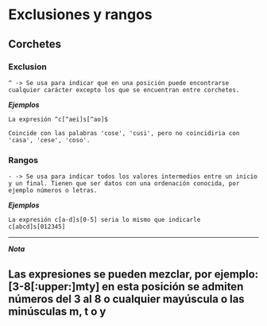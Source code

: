 # Exclusiones y rangos #

## Corchetes ##

### Exclusion ###

    ^ -> Se usa para indicar que en una posición puede encontrarse cualquier carácter excepto los que se encuentran entre corchetes.

***Ejemplos***

    La expresión ^c[^aei]s[^ao]$

    Coincide con las palabras 'cose', 'cusi', pero no coincidiria con 'casa', 'cese', 'coso'.

### Rangos ###

    - -> Se usa para indicar todos los valores intermedios entre un inicio y un final. Tienen que ser datos con una ordenación conocida, por ejemplo números o letras.

***Ejemplos***

    La expresión c[a-d]s[0-5] seria lo mismo que indicarle c[abcd]s[012345]

---
***Nota***

Las expresiones se pueden mezclar, por ejemplo: [3-8[:upper:]mty] en esta posición se admiten números del 3 al 8 o cualquier mayúscula o las minúsculas m, t o y
---

